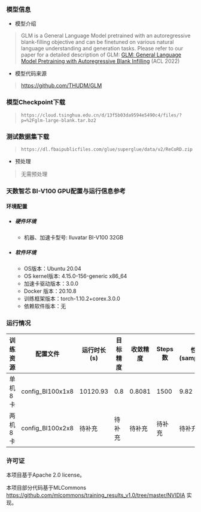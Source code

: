 ### 模型信息
- 模型介绍
>GLM is a General Language Model pretrained with an autoregressive blank-filling objective and can be finetuned on various natural language understanding and generation tasks.
>Please refer to our paper for a detailed description of GLM:
>[GLM: General Language Model Pretraining with Autoregressive Blank Infilling](https://arxiv.org/abs/2103.10360) (ACL 2022)

- 模型代码来源
> https://github.com/THUDM/GLM

### 模型Checkpoint下载
> `https://cloud.tsinghua.edu.cn/d/13f5b03da9594e5490c4/files/?p=%2Fglm-large-blank.tar.bz2`

### 测试数据集下载
> `https://dl.fbaipublicfiles.com/glue/superglue/data/v2/ReCoRD.zip`

- 预处理
> 无需预处理 

### 天数智芯 BI-V100 GPU配置与运行信息参考
#### 环境配置
- ##### 硬件环境
    - 机器、加速卡型号: Iluvatar BI-V100 32GB

- ##### 软件环境
   - OS版本：Ubuntu 20.04
   - OS kernel版本:  4.15.0-156-generic x86_64    
   - 加速卡驱动版本：3.0.0
   - Docker 版本：20.10.8
   - 训练框架版本：torch-1.10.2+corex.3.0.0
   - 依赖软件版本：无


### 运行情况
| 训练资源 | 配置文件        | 运行时长(s) | 目标精度 | 收敛精度 | Steps数 | 性能(samples/s) |
| -------- | --------------- | ----------- | -------- | -------- | ------- | ---------------- |
| 单机8卡  | config_BI100x1x8 | 10120.93     | 0.8      | 0.8081   | 1500    | 9.82            |
| 两机8卡  | config_BI100x2x8 | 待补充     | 待补充     | 待补充   | 待补充     | 待补充            |

### 许可证


本项目基于Apache 2.0 license。

本项目部分代码基于MLCommons https://github.com/mlcommons/training_results_v1.0/tree/master/NVIDIA 实现。